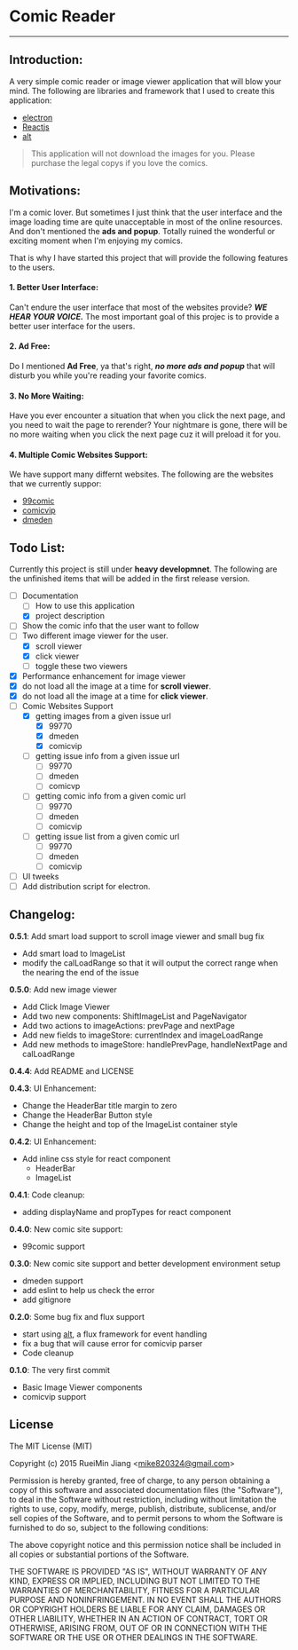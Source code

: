 # Comic Reader
---
## Introduction:

A very simple comic reader or image viewer application that will blow your mind. The following are libraries and framework that I used to create this application:
- [electron](https://github.com/atom/electron)
- [Reactjs](http://facebook.github.io/react/) 
- [alt](https://github.com/goatslacker/alt)

> This application will not download the images for you. Please purchase the legal copys if you love the comics.

## Motivations:

I'm a comic lover. But sometimes I just think that the user interface and the image loading time are quite unacceptable in most of the online resources. And don't mentioned the **ads and popup**. Totally ruined the wonderful or exciting moment when I'm enjoying my comics.

That is why I have started this project that will provide the following features to the users.

#### 1. Better User Interface: 
Can't endure the user interface that most of the websites provide? ***WE HEAR YOUR VOICE.*** The most important goal of this projec is to provide a better user interface for the users.

#### 2. Ad Free: 
Do I mentioned **Ad Free**, ya that's right, ***no more ads and popup*** that will disturb you while you're reading your favorite comics.

#### 3. No More Waiting:
Have you ever encounter a situation that when you click the next page, and you need to wait the page to rerender? Your nightmare is gone, there will be no more waiting when you click the next page cuz it will preload it for you.

#### 4. Multiple Comic Websites Support:
We have support many differnt websites. The following are the websites that we currently suppor:
- [99comic](http://99comic.com/)
- [comicvip](http://www.comicvip.com/)
- [dmeden](http://dmeden.net/)

## Todo List:
Currently this project is still under **heavy developmnet**. The following are the unfinished items that will be added in the first release version.

- [ ] Documentation
  - [ ] How to use this application
  - [x] project description
- [ ] Show the comic info that the user want to follow
- [ ] Two different image viewer for the user.
  - [x] scroll viewer
  - [x] click viewer
  - [ ] toggle these two viewers
- [x]  Performance enhancement for image viewer
  - [x] do not load all the image at a time for **scroll viewer**.
  - [x] do not load all the image at a time for **click viewer**.
- [ ] Comic Websites Support
  - [x] getting images from a given issue url
    - [x] 99770
    - [x] dmeden
    - [x] comicvip
  - [ ] getting issue info from a given issue url
    - [ ] 99770
    - [ ] dmeden
    - [ ] comicvp
  - [ ] getting comic info from a given comic url
    - [ ] 99770
    - [ ] dmeden
    - [ ] comicvip
  - [ ] getting issue list from a given comic url
    - [ ] 99770
    - [ ] dmeden
    - [ ] comicvip
- [ ] UI tweeks
- [ ] Add distribution script for electron. 

## Changelog:
**0.5.1**: Add smart load support to scroll image viewer and small bug fix
- Add smart load to ImageList
- modify the calLoadRange so that it will output the correct range when the nearing the end of the issue

**0.5.0**: Add new image viewer
- Add Click Image Viewer
- Add two new components: ShiftImageList and PageNavigator
- Add two actions to imageActions: prevPage and nextPage
- Add new fields to imageStore: currentIndex and imageLoadRange
- Add new methods to imageStore: handlePrevPage, handleNextPage and calLoadRange


**0.4.4**: Add README and LICENSE

**0.4.3**: UI Enhancement:
- Change the HeaderBar title margin to zero
- Change the HeaderBar Button style
- Change the height and top of the ImageList container style

**0.4.2**: UI Enhancement:
- Add inline css style for react component
  - HeaderBar
  - ImageList

**0.4.1**: Code cleanup:
- adding displayName and propTypes for react component

**0.4.0**: New comic site support:
- 99comic support

**0.3.0**: New comic site support and better development environment setup
- dmeden support
- add eslint to help us check the error
- add gitignore

**0.2.0**: Some bug fix and flux support
- start using [alt](https://github.com/goatslacker/alt), a flux framework for event handling
- fix a bug that will cause error for comicvip parser 
- Code cleanup

**0.1.0**: The very first commit
- Basic Image Viewer components
- comicvip support

## License
The MIT License (MIT)

Copyright (c) 2015 RueiMin Jiang \<mike820324@gmail.com\>

Permission is hereby granted, free of charge, to any person obtaining a copy
of this software and associated documentation files (the "Software"), to deal
in the Software without restriction, including without limitation the rights
to use, copy, modify, merge, publish, distribute, sublicense, and/or sell
copies of the Software, and to permit persons to whom the Software is
furnished to do so, subject to the following conditions:

The above copyright notice and this permission notice shall be included in
all copies or substantial portions of the Software.

THE SOFTWARE IS PROVIDED "AS IS", WITHOUT WARRANTY OF ANY KIND, EXPRESS OR
IMPLIED, INCLUDING BUT NOT LIMITED TO THE WARRANTIES OF MERCHANTABILITY,
FITNESS FOR A PARTICULAR PURPOSE AND NONINFRINGEMENT. IN NO EVENT SHALL THE
AUTHORS OR COPYRIGHT HOLDERS BE LIABLE FOR ANY CLAIM, DAMAGES OR OTHER
LIABILITY, WHETHER IN AN ACTION OF CONTRACT, TORT OR OTHERWISE, ARISING FROM,
OUT OF OR IN CONNECTION WITH THE SOFTWARE OR THE USE OR OTHER DEALINGS IN
THE SOFTWARE.
